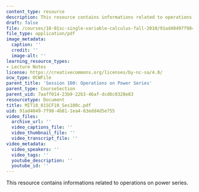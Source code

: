 ```yaml
---
content_type: resource
description: This resource contains informations related to operations on power series.
draft: false
file: /courses/18-01sc-single-variable-calculus-fall-2010/91ad40497f984b811ea463edd4d5e755_MIT18_01SCF10_Ses100c.pdf
file_type: application/pdf
image_metadata:
  caption: ''
  credit: ''
  image-alt: ''
learning_resource_types:
- Lecture Notes
license: https://creativecommons.org/licenses/by-nc-sa/4.0/
ocw_type: OCWFile
parent_title: 'Session 100: Operations on Power Series'
parent_type: CourseSection
parent_uid: 7aaff014-23b9-22b3-46af-dcd6c0328e83
resourcetype: Document
title: MIT18_01SCF10_Ses100c.pdf
uid: 91ad4049-7f98-4b81-1ea4-63edd4d5e755
video_files:
  archive_url: ''
  video_captions_file: ''
  video_thumbnail_file: ''
  video_transcript_file: ''
video_metadata:
  video_speakers: ''
  video_tags: ''
  youtube_description: ''
  youtube_id: ''
---
```

This resource contains informations related to operations on power series.